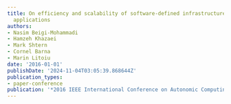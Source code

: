 ```yaml
---
title: On efficiency and scalability of software-defined infrastructure for adaptive
  applications
authors:
- Nasim Beigi-Mohammadi
- Hamzeh Khazaei
- Mark Shtern
- Cornel Barna
- Marin Litoiu
date: '2016-01-01'
publishDate: '2024-11-04T03:05:39.868644Z'
publication_types:
- paper-conference
publication: '*2016 IEEE International Conference on Autonomic Computing (ICAC)*'
---
```

